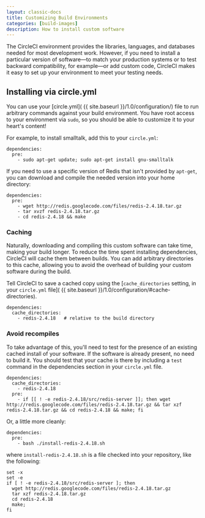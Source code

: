 ```yaml
---
layout: classic-docs
title: Customizing Build Environments
categories: [build-images]
description: How to install custom software
---
```


The CircleCI environment provides the libraries, languages, and databases needed for most development work.
However, if you need to install a particular version of software&mdash;to match your production systems or to test backward compatibility, for example&mdash;or add custom code, CircleCI makes it easy to set up your environment to meet your testing needs.

## Installing via circle.yml

You can use your [circle.yml]( {{ site.baseurl }}/1.0/configuration/) file to run
arbitrary commands against your build environment. You have root
access to your environment via `sudo`, so you should be able to
customize it to your heart's content!

For example, to install smalltalk, add this to your `circle.yml`:

```
dependencies:
  pre:
    - sudo apt-get update; sudo apt-get install gnu-smalltalk
```

If you need to use a specific version of Redis that isn't provided by
`apt-get`, you can download and compile the needed version into your
home directory:

```
dependencies:
  pre:
    - wget http://redis.googlecode.com/files/redis-2.4.18.tar.gz
    - tar xvzf redis-2.4.18.tar.gz
    - cd redis-2.4.18 && make
```

### Caching

Naturally, downloading and compiling this custom software can take time, making your build longer.
To reduce the time spent installing dependencies, CircleCI will cache them between builds.
You can add arbitrary directories to this cache, allowing you to avoid the overhead of building your custom software during the build.

Tell CircleCI to save a cached copy using the
[`cache_directories` setting, in your `circle.yml` file]( {{ site.baseurl }}/1.0/configuration/#cache-directories).

```
dependencies:
  cache_directories:
    - redis-2.4.18   # relative to the build directory
```

### Avoid recompiles

To take advantage of this, you'll need to test for the presence of an existing cached install of your software.
If the software is already present, no need to build it.
You should test that your cache is there by including a
`test` command in the dependencies section in your `circle.yml` file.

```
dependencies:
  cache_directories:
    - redis-2.4.18
  pre:
    - if [[ ! -e redis-2.4.18/src/redis-server ]]; then wget http://redis.googlecode.com/files/redis-2.4.18.tar.gz && tar xzf redis-2.4.18.tar.gz && cd redis-2.4.18 && make; fi
```

Or, a little more cleanly:

```
dependencies:
  pre:
    - bash ./install-redis-2.4.18.sh
```

where `install-redis-2.4.18.sh` is a file checked into your repository, like the following:

```
set -x
set -e
if [ ! -e redis-2.4.18/src/redis-server ]; then
  wget http://redis.googlecode.com/files/redis-2.4.18.tar.gz
  tar xzf redis-2.4.18.tar.gz
  cd redis-2.4.18
  make;
fi
```
